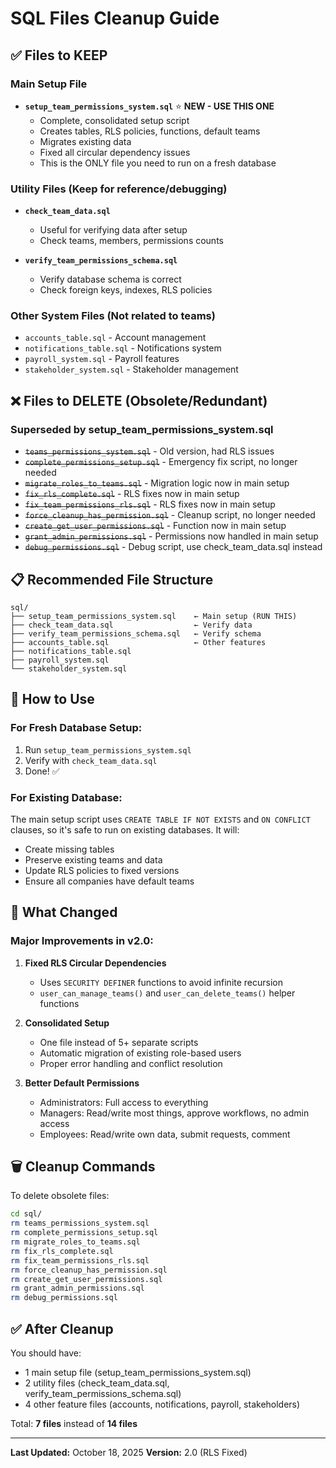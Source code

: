 # SQL Files Cleanup Guide

## ✅ Files to KEEP

### Main Setup File
- **`setup_team_permissions_system.sql`** ⭐ **NEW - USE THIS ONE**
  - Complete, consolidated setup script
  - Creates tables, RLS policies, functions, default teams
  - Migrates existing data
  - Fixed all circular dependency issues
  - This is the ONLY file you need to run on a fresh database

### Utility Files (Keep for reference/debugging)
- **`check_team_data.sql`**
  - Useful for verifying data after setup
  - Check teams, members, permissions counts
  
- **`verify_team_permissions_schema.sql`**
  - Verify database schema is correct
  - Check foreign keys, indexes, RLS policies

### Other System Files (Not related to teams)
- `accounts_table.sql` - Account management
- `notifications_table.sql` - Notifications system
- `payroll_system.sql` - Payroll features
- `stakeholder_system.sql` - Stakeholder management

## ❌ Files to DELETE (Obsolete/Redundant)

### Superseded by setup_team_permissions_system.sql
- ~~`teams_permissions_system.sql`~~ - Old version, had RLS issues
- ~~`complete_permissions_setup.sql`~~ - Emergency fix script, no longer needed
- ~~`migrate_roles_to_teams.sql`~~ - Migration logic now in main setup
- ~~`fix_rls_complete.sql`~~ - RLS fixes now in main setup
- ~~`fix_team_permissions_rls.sql`~~ - RLS fixes now in main setup
- ~~`force_cleanup_has_permission.sql`~~ - Cleanup script, no longer needed
- ~~`create_get_user_permissions.sql`~~ - Function now in main setup
- ~~`grant_admin_permissions.sql`~~ - Permissions now handled in main setup
- ~~`debug_permissions.sql`~~ - Debug script, use check_team_data.sql instead

## 📋 Recommended File Structure

```
sql/
├── setup_team_permissions_system.sql    ← Main setup (RUN THIS)
├── check_team_data.sql                  ← Verify data
├── verify_team_permissions_schema.sql   ← Verify schema
├── accounts_table.sql                   ← Other features
├── notifications_table.sql
├── payroll_system.sql
└── stakeholder_system.sql
```

## 🚀 How to Use

### For Fresh Database Setup:
1. Run `setup_team_permissions_system.sql`
2. Verify with `check_team_data.sql`
3. Done! ✅

### For Existing Database:
The main setup script uses `CREATE TABLE IF NOT EXISTS` and `ON CONFLICT` clauses, so it's safe to run on existing databases. It will:
- Create missing tables
- Preserve existing teams and data
- Update RLS policies to fixed versions
- Ensure all companies have default teams

## 📝 What Changed

### Major Improvements in v2.0:
1. **Fixed RLS Circular Dependencies** 
   - Uses `SECURITY DEFINER` functions to avoid infinite recursion
   - `user_can_manage_teams()` and `user_can_delete_teams()` helper functions

2. **Consolidated Setup**
   - One file instead of 5+ separate scripts
   - Automatic migration of existing role-based users
   - Proper error handling and conflict resolution

3. **Better Default Permissions**
   - Administrators: Full access to everything
   - Managers: Read/write most things, approve workflows, no admin access
   - Employees: Read/write own data, submit requests, comment

## 🗑️ Cleanup Commands

To delete obsolete files:

```bash
cd sql/
rm teams_permissions_system.sql
rm complete_permissions_setup.sql
rm migrate_roles_to_teams.sql
rm fix_rls_complete.sql
rm fix_team_permissions_rls.sql
rm force_cleanup_has_permission.sql
rm create_get_user_permissions.sql
rm grant_admin_permissions.sql
rm debug_permissions.sql
```

## ✅ After Cleanup

You should have:
- 1 main setup file (setup_team_permissions_system.sql)
- 2 utility files (check_team_data.sql, verify_team_permissions_schema.sql)
- 4 other feature files (accounts, notifications, payroll, stakeholders)

Total: **7 files** instead of **14 files**

---

**Last Updated:** October 18, 2025
**Version:** 2.0 (RLS Fixed)
